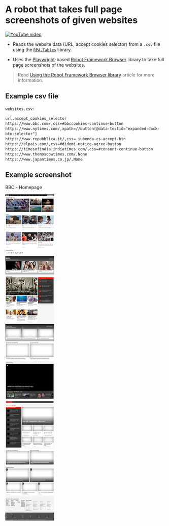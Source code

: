 # A robot that takes full page screenshots of given websites

[![YouTube video](https://img.youtube.com/vi/aQkXTHP3Xxw/0.jpg)](http://www.youtube.com/watch?v=aQkXTHP3Xxw)

- Reads the website data (URL, accept cookies selector) from a `.csv` file using the [`RPA.Tables`](https://robocorp.com/docs/libraries/rpa-framework/rpa-tables) library.

- Uses the [Playwright](https://playwright.dev/)-based [Robot Framework Browser](https://robotframework-browser.org/) library to take full page screenshots of the websites.

> Read [Using the Robot Framework Browser library](https://robocorp.com/docs/development-guide/browser/playwright) article for more information.

## Example csv file

`websites.csv`:

```
url,accept_cookies_selector
https://www.bbc.com/,css=#bbccookies-continue-button
https://www.nytimes.com/,xpath=//button[@data-testid="expanded-dock-btn-selector"]
https://www.repubblica.it/,css=.iubenda-cs-accept-btn
https://elpais.com/,css=#didomi-notice-agree-button
https://timesofindia.indiatimes.com/,css=#consent-continue-button
https://www.themoscowtimes.com/,None
https://www.japantimes.co.jp/,None
```

## Example screenshot

BBC - Homepage

<img src="images/bbc.png" style="margin-bottom:20px">
